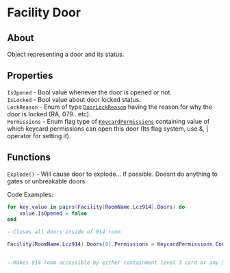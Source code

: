 # Facility Door

## About
Object representing a door and its status.

## Properties
`IsOpened` - Bool value whenever the door is opened or not.<br>
`IsLocked` - Bool value about door locked status.<br>
`LockReason` - Enum of type [`DoorLockReason`](https://github.com/davidsebesta1/LuaLabPlugin/blob/master/Docs/Objects/Enums/DoorLockReason.md) having the reason for why the door is locked (RA, 079.. etc).<br>
`Permissions` - Enum flag type of [`KeycardPermissions`](https://github.com/davidsebesta1/LuaLabPlugin/blob/master/Docs/Objects/Enums/KeycardPermissions.md) containing value of which keycard permissions can open this door (Its flag system, use &, | operator for setting it).<br>

## Functions
`Explode()` - Will cause door to explode... if possible. Doesnt do anything to gates or unbreakable doors.<br>

Code Examples:

```lua
for key,value in pairs(Facility[RoomName.Lcz914].Doors) do
    value.IsOpened = false
end

--Closes all doors inside of 914 room
```

```lua
Facility[RoomName.Lcz914].Doors[0].Permissions = KeycardPermissions.ContainmentLevelThree | KeycardPermissions.ScpOverride


--Makes 914 room accessible by either containment level 3 card or any SCP
```
